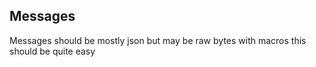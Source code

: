 
## Messages
Messages should be mostly json
but may be raw bytes with macros this should be quite easy